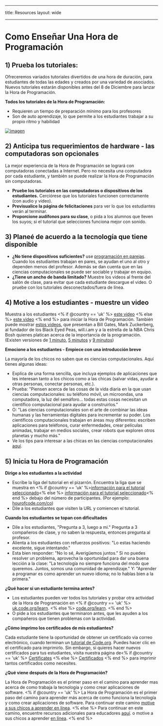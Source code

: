 * * *

title: Resources layout: wide

* * *

# Como Enseñar Una Hora de Programación

## 1) Prueba los tutoriales:

Ofreceremos variados tutoriales divertidos de una hora de duración, para estudiantes de todas las edades y creados por una variedad de asociados. Nuevos tutoriales estarán disponibles antes del 8 de Diciembre para lanzar la Hora de Programación.

**Todos los tutoriales de la Hora de Programación:**

  * Requieren un tiempo de preparación mínimo para los profesores
  * Son de auto aprendizaje, lo que permite a los estudiantes trabajar a su propio ritmo y habilidad

[![imagen](http://code.org/images/tutorials.png)](http://code.org/learn)

## 2) Anticipa tus requerimientos de hardware - las computadoras son opcionales

La mejor experiencia de la Hora de Programación se logrará con computadoras conectadas a Internet. Pero no necesita una computadora por cada estudiante, y también se puede realizar la Hora de Programación sin computadoras.

  * **Pruebe los tutoriales en las computadoras o dispositivos de los estudiantes.** Cerciórese que los tutoriales funcionen correctamente (con audio y video).
  * **Previsualice la página de felicitaciones** para ver lo que los estudiantes verán al terminar. 
  * **Proporcione audífonos para su clase**, o pida a los alumnos que lleven los suyos; si el tutorial que selecciones funciona mejor con sonido.

## 3) Planeé de acuerdo a la tecnología que tiene disponible

  * **¿No tiene dispositivos suficientes?** use [programación en parejas](http://www.ncwit.org/resources/pair-programming-box-power-collaborative-learning). Cuando los estudiantes trabajan en pares, se ayudan el uno al otro y dependen menos del profesor. Además se dan cuenta que en las ciencias computacionales se puede ser sociable y trabajar en equipo.
  * **¿Tiene un ancho de banda limitado?** Muestre los videos al frente del salón de clase, para evitar que cada estudiante descargue el video. O pruebe con los tutoriales desconectados/fuera de línea.

## 4) Motive a los estudiantes - muestre un video

Muestra a los estudiantes <% if @country == 'uk' %> [este video](https://www.youtube.com/watch?v=96B5-JGA9EQ) <% else %> [este video](http://www.youtube.com/watch?v=FC5FbmsH4fw) <% end %> para iniciar la Hora de Programación. También puede mostrar [estos videos](http://youtube.com/codeorg), que presentan a Bill Gates, Mark Zuckerberg, al fundador de los Black Eyed Peas, will.i.am y a la estrella de la NBA Chris Bosh quienes platican acerca de la importancia de la programación. (Existen versiones de [1 minuto](https://www.youtube.com/watch?v=qYZF6oIZtfc), [5 minutos](https://www.youtube.com/watch?v=nKIu9yen5nc) y [9 minutos](https://www.youtube.com/watch?v=dU1xS07N-FA))

**Emocione a los estudiantes - Empiece con una introducción breve**

La mayoría de los chicos no saben que es ciencias computacionales. Aquí tienes algunas ideas:

  * Explica de una forma sencilla, que incluya ejemplos de aplicaciones que les interesan tanto a los chicos como a las chicas (salvar vidas, ayudar a otras personas, conectar personas, etc.).
  * Prueba: "Piensen acerca de las cosas de la vida diaria en la que usan ciencias computacionales: su teléfono móvil, un microondas, una computadora, la luz del semáforo... todas estas cosas necesitan un científico computacional para ayudar a construirlos."
  * O: "Las ciencias computacionales son el arte de combinar las ideas humanas y las herramientas digitales para incrementar su poder. Los científicos computacionales trabajan en áreas muy diferentes: escriben aplicaciones para teléfonos, curar enfermedades, crear películas animadas, trabajar en medios sociales, crear robots que exploren otros planetas y mucho más."
  * Ve los tips para interesar a las chicas en las ciencias computacionales [aquí](http://code.org/girls). 

## 5) Inicia tu Hora de Programación

**Dirige a los estudiantes a la actividad**

  * Escribe la liga del tutorial en el pizarrón. Encuentra la liga que se muestra en <% if @country == 'uk' %>[información para el tutorial seleccionado](http://uk.code.org/learn)<% else %> [información para el tutorial seleccionado](http://code.org/learn)<% end %> debajo del número de participantes. (Por ejemplo: [hourofcode.com/co](http://code.org/learn)) 
  * Dile a los estudiantes que visiten la URL y comiencen el tutorial.

**Cuando los estudiantes se topan con dificultades**

  * Dile a los estudiantes, "Pregunta a 3, luego a mi." Pregunta a 3 compañeros de clase, y no saben la respuesta, entonces pregunta al profesor.
  * Alienta a los estudiantes con refuerzos positivos: "Lo estas haciendo excelente, sigue intentando."
  * Esta bien responder: "No lo sé, Averigüemos juntos." Si no puedes resolver un problema, aprovecha la oportunidad para dar una buena lección a la clase: "La tecnología no siempre funciona del modo que queremos. Juntos, somos una comunidad de aprendizaje." Y: "Aprender a programar es como aprender un nuevo idioma; no lo hablas bien a la primera."

**¿Qué hacer si un estudiante termina antes?**

  * Los estudiantes pueden ver todos los tutoriales y probar otra actividad de la Hora de Programación en <% if @country == 'uk' %> [uk.code.org/learn](http://uk.code.org/learn). <% else %> [code.org/learn](http://code.org/learn). <% end %> 
  * O pide a los estudiantes que terminaron antes, que les ayuden a los compañeros que tienen problemas con la actividad.

**¿Cómo imprimo los certificados de mis estudiantes?**

Cada estudiante tiene la oportunidad de obtener un certificado via correo electrónico, cuando terminan un [tutorial de Code.org](http://studio.code.org). Puedes hacer clic en el certificado para imprimirlo. Sin embargo, si quieres hacer nuevos certificados para tus estudiantes, visita nuestra página de<% if @country == 'uk' %> [Certificates](http://uk.code.org/certificates) <% else %> [Certificados](http://code.org/certificates) <% end %> para imprimir tantos certificados como necesites.

**¿Qué viene después de la Hora de Programación?**

La Hora de Programación es el primer paso en el camino para aprender mas acerca de como trabaja la tecnología y como crear aplicaciones de software. <% if @country == 'uk' %> La Hora de Programación es el primer paso del camino para aprender más acerca de como funciona la tecnología y como crear aplicaciones de software. Para continuar este camino [motive a sus chicos a aprender en línea](http://uk.code.org/learn/beyond). <% else %> Para continuar en este camino, encuentre recursos adicionales para educadores [aquí](http://code.org/educate). o motive a sus chicos a aprender [en línea](http://code.org/learn/beyond). <% end %>